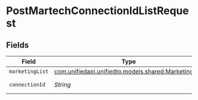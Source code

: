 # PostMartechConnectionIdListRequest


## Fields

| Field                                                                                        | Type                                                                                         | Required                                                                                     | Description                                                                                  |
| -------------------------------------------------------------------------------------------- | -------------------------------------------------------------------------------------------- | -------------------------------------------------------------------------------------------- | -------------------------------------------------------------------------------------------- |
| `marketingList`                                                                              | [com.unifiedapi.unifiedto.models.shared.MarketingList](../../models/shared/MarketingList.md) | :heavy_minus_sign:                                                                           | Mailing List                                                                                 |
| `connectionId`                                                                               | *String*                                                                                     | :heavy_check_mark:                                                                           | ID of the connection                                                                         |